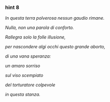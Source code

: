 ### hint 8

*In questa terra polverosa nessun gaudio rimane.*

*Nulla, non una parola di conforto.*

*Rallegra solo la folle illusione,*

*per nascondere algi occhi questo grande aborto,*

*di una vana speranza:*

*un amaro sorriso*

*sul viso scempiato*

*del torturatore colpevole*

*in questa stanza.*

